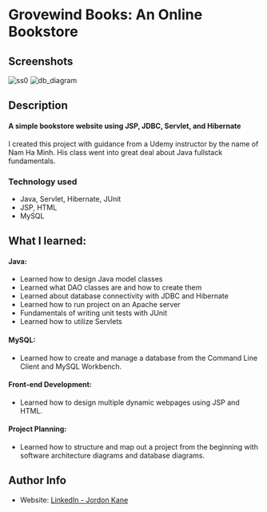 # Grovewind Books: An Online Bookstore
## Screenshots
![ss0](https://github.com/jordonkane/grovewind-books/assets/55868384/68a96daf-9175-4542-81fe-ec7ac14a7bdc)
![db_diagram](https://github.com/jordonkane/grovewind-books/assets/55868384/eadda733-25ff-483b-bf78-c6a010c65241)
## Description
#### A simple bookstore website using JSP, JDBC, Servlet, and Hibernate
I created this project with guidance from a Udemy instructor by the name of Nam Ha Minh. His class went into great deal about Java fullstack fundamentals.
### Technology used
- Java, Servlet, Hibernate, JUnit
- JSP, HTML
- MySQL
## What I learned:
#### Java:
- Learned how to design Java model classes
- Learned what DAO classes are and how to create them
- Learned about database connectivity with JDBC and Hibernate
- Learned how to run project on an Apache server
- Fundamentals of writing unit tests with JUnit
- Learned how to utilize Servlets
#### MySQL:
- Learned how to create and manage a database from the Command Line Client and MySQL Workbench.
#### Front-end Development:
- Learned how to design multiple dynamic webpages using JSP and HTML.
#### Project Planning:
- Learned how to structure and map out a project from the beginning with software architecture diagrams and database diagrams.
## Author Info
- Website: [LinkedIn - Jordon Kane](https://www.linkedin.com/in/jordonkane/)
